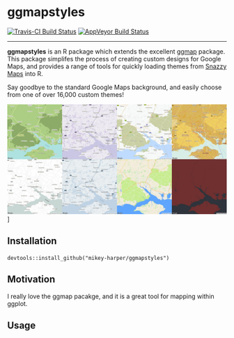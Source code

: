 # ggmapstyles

[![Travis-CI Build Status](https://travis-ci.org/mikey-harper/ggmapstyles.svg?branch=master)](https://travis-ci.org/mikey-harper/ggmapstyles)
[![AppVeyor Build Status](https://ci.appveyor.com/api/projects/status/github/mikey-harper/ggmapstyles?branch=master&svg=true)](https://ci.appveyor.com/project/mikey-harper/ggmapstyles)

*****

**ggmapstyles** is an R package which extends the excellent [ggmap](https://github.com/dkahle/ggmap) package. This package simplifes the process of creating custom designs for Google Maps, and provides a range of tools for quickly loading themes from [Snazzy Maps](https://snazzymaps.com/) into R.

Say goodbye to the standard Google Maps background, and easily choose from one of over 16,000 custom themes!

![Maps](working/rplot2.jpg)]



## Installation

```
devtools::install_github("mikey-harper/ggmapstyles")
```

## Motivation

I really love the ggmap pacakge, and it is a great tool for mapping within ggplot.




## Usage






